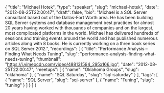 {
  "title": "Michael Hotek",
  "type": "speaker",
  "slug": "michael-hotek",
  "date": "2012-08-25T22:00:47",
  "draft": false,
  "bio": "Michael is a SQL Server consultant based out of the Dallas-Fort Worth area. He has been building SQL Server systems and database management best practices for almost 20 years having worked with thousands of companies and on the largest, most complicated platforms in the world. Michael has delivered hundreds of sessions and training events around the world and has published numerous articles along with 8 books. He is currently working on a three book series on SQL Server 2012.",
  "recordings": [
    {
      "title": "Performance Analysis – Finding What Needs Tuning",
      "slug": "performance-analysis-finding-what-needs-tuning",
      "thumbnail": "https://i.vimeocdn.com/video/488131594_295x166.jpg",
      "date": "2012-08-25T22:00:47",
      "meetups": [
        {
          "name": "Oklahoma Groups",
          "slug": "oklahoma"
        },
        {
          "name": "SQL Saturday",
          "slug": "sql-saturday"
        }
      ],
      "tags": [
        {
          "name": "SQL Server",
          "slug": "sql-server"
        },
        {
          "name": "Tuning",
          "slug": "tuning"
        }
      ]
    }
  ]
}